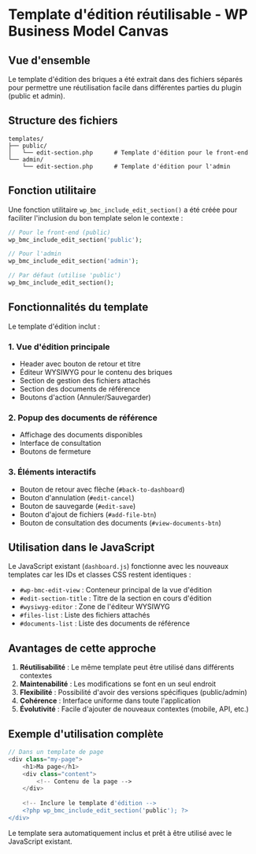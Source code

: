 # Template d'édition réutilisable - WP Business Model Canvas

## Vue d'ensemble

Le template d'édition des briques a été extrait dans des fichiers séparés pour permettre une réutilisation facile dans différentes parties du plugin (public et admin).

## Structure des fichiers

```
templates/
├── public/
│   └── edit-section.php      # Template d'édition pour le front-end
└── admin/
    └── edit-section.php      # Template d'édition pour l'admin
```

## Fonction utilitaire

Une fonction utilitaire `wp_bmc_include_edit_section()` a été créée pour faciliter l'inclusion du bon template selon le contexte :

```php
// Pour le front-end (public)
wp_bmc_include_edit_section('public');

// Pour l'admin
wp_bmc_include_edit_section('admin');

// Par défaut (utilise 'public')
wp_bmc_include_edit_section();
```

## Fonctionnalités du template

Le template d'édition inclut :

### 1. **Vue d'édition principale**
- Header avec bouton de retour et titre
- Éditeur WYSIWYG pour le contenu des briques
- Section de gestion des fichiers attachés
- Section des documents de référence
- Boutons d'action (Annuler/Sauvegarder)

### 2. **Popup des documents de référence**
- Affichage des documents disponibles
- Interface de consultation
- Boutons de fermeture

### 3. **Éléments interactifs**
- Bouton de retour avec flèche (`#back-to-dashboard`)
- Bouton d'annulation (`#edit-cancel`)
- Bouton de sauvegarde (`#edit-save`)
- Bouton d'ajout de fichiers (`#add-file-btn`)
- Bouton de consultation des documents (`#view-documents-btn`)

## Utilisation dans le JavaScript

Le JavaScript existant (`dashboard.js`) fonctionne avec les nouveaux templates car les IDs et classes CSS restent identiques :

- `#wp-bmc-edit-view` : Conteneur principal de la vue d'édition
- `#edit-section-title` : Titre de la section en cours d'édition
- `#wysiwyg-editor` : Zone de l'éditeur WYSIWYG
- `#files-list` : Liste des fichiers attachés
- `#documents-list` : Liste des documents de référence

## Avantages de cette approche

1. **Réutilisabilité** : Le même template peut être utilisé dans différents contextes
2. **Maintenabilité** : Les modifications se font en un seul endroit
3. **Flexibilité** : Possibilité d'avoir des versions spécifiques (public/admin)
4. **Cohérence** : Interface uniforme dans toute l'application
5. **Évolutivité** : Facile d'ajouter de nouveaux contextes (mobile, API, etc.)

## Exemple d'utilisation complète

```php
// Dans un template de page
<div class="my-page">
    <h1>Ma page</h1>
    <div class="content">
        <!-- Contenu de la page -->
    </div>
    
    <!-- Inclure le template d'édition -->
    <?php wp_bmc_include_edit_section('public'); ?>
</div>
```

Le template sera automatiquement inclus et prêt à être utilisé avec le JavaScript existant.

